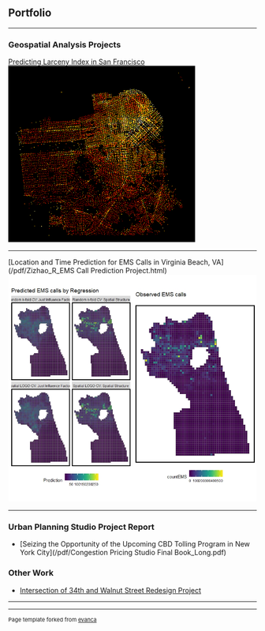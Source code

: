 ## Portfolio

---

### Geospatial Analysis Projects 

[Predicting Larceny Index in San Francisco](https://njxinran95.github.io/xin_he_finalproject/)
<img src="images/Python_img1.png?raw=true"/>

---
[Location and Time Prediction for EMS Calls in Virginia Beach, VA](/pdf/Zizhao_R_EMS Call Prediction Project.html)
<img src="images/EMS_TitleImg.jpeg?raw=true"/>

---

### Urban Planning Studio Project Report

- [Seizing the Opportunity of the Upcoming CBD Tolling Program in New York City](/pdf/Congestion Pricing Studio Final Book_Long.pdf)

### Other Work

- [Intersection of 34th and Walnut Street Redesign Project](/pdf/Zizhao_WorkSample_SiteDesign.pdf)

---




---
<p style="font-size:11px">Page template forked from <a href="https://github.com/evanca/quick-portfolio">evanca</a></p>
<!-- Remove above link if you don't want to attibute -->
